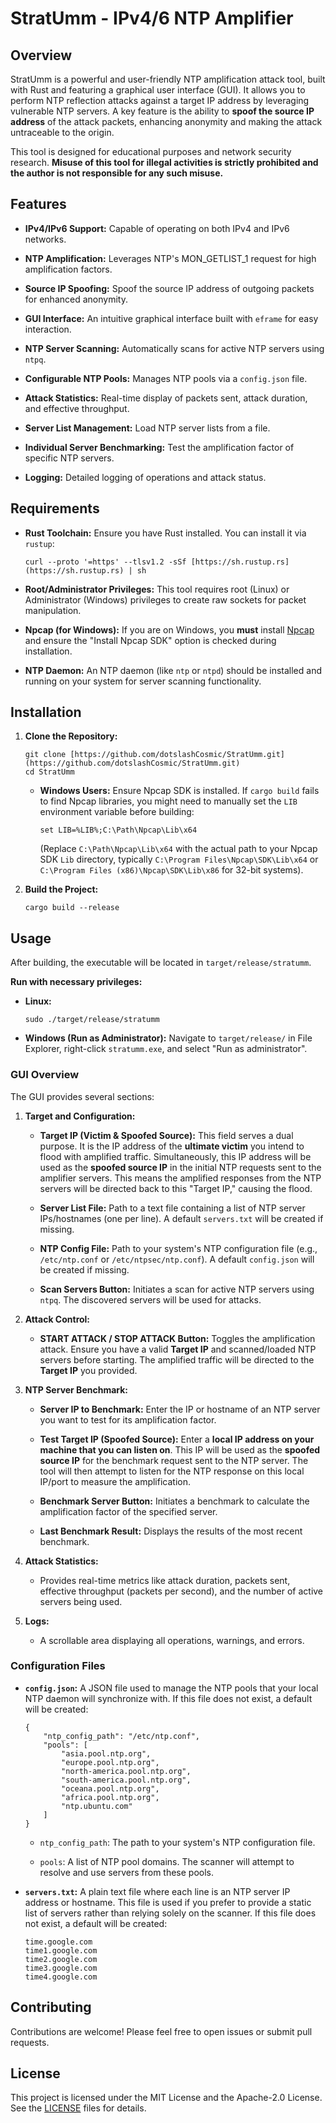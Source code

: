 # StratUmm - IPv4/6 NTP Amplifier

## Overview

StratUmm is a powerful and user-friendly NTP amplification attack tool, built with Rust and featuring a graphical user interface (GUI). It allows you to perform NTP reflection attacks against a target IP address by leveraging vulnerable NTP servers. A key feature is the ability to **spoof the source IP address** of the attack packets, enhancing anonymity and making the attack untraceable to the origin.

This tool is designed for educational purposes and network security research. **Misuse of this tool for illegal activities is strictly prohibited and the author is not responsible for any such misuse.**

## Features

* **IPv4/IPv6 Support:** Capable of operating on both IPv4 and IPv6 networks.

* **NTP Amplification:** Leverages NTP's MON_GETLIST_1 request for high amplification factors.

* **Source IP Spoofing:** Spoof the source IP address of outgoing packets for enhanced anonymity.

* **GUI Interface:** An intuitive graphical interface built with `eframe` for easy interaction.

* **NTP Server Scanning:** Automatically scans for active NTP servers using `ntpq`.

* **Configurable NTP Pools:** Manages NTP pools via a `config.json` file.

* **Attack Statistics:** Real-time display of packets sent, attack duration, and effective throughput.

* **Server List Management:** Load NTP server lists from a file.

* **Individual Server Benchmarking:** Test the amplification factor of specific NTP servers.

* **Logging:** Detailed logging of operations and attack status.

## Requirements

* **Rust Toolchain:** Ensure you have Rust installed. You can install it via `rustup`:

    ```
    curl --proto '=https' --tlsv1.2 -sSf [https://sh.rustup.rs](https://sh.rustup.rs) | sh
    ```

* **Root/Administrator Privileges:** This tool requires root (Linux) or Administrator (Windows) privileges to create raw sockets for packet manipulation.

* **Npcap (for Windows):** If you are on Windows, you **must** install [Npcap](https://nmap.org/npcap/) and ensure the "Install Npcap SDK" option is checked during installation.

* **NTP Daemon:** An NTP daemon (like `ntp` or `ntpd`) should be installed and running on your system for server scanning functionality.

## Installation

1.  **Clone the Repository:**

    ```
    git clone [https://github.com/dotslashCosmic/StratUmm.git](https://github.com/dotslashCosmic/StratUmm.git)
    cd StratUmm
    ```
    
    * **Windows Users:** Ensure Npcap SDK is installed. If `cargo build` fails to find Npcap libraries, you might need to manually set the `LIB` environment variable before building:

        ```
        set LIB=%LIB%;C:\Path\Npcap\Lib\x64
        ```

        (Replace `C:\Path\Npcap\Lib\x64` with the actual path to your Npcap SDK `Lib` directory, typically `C:\Program Files\Npcap\SDK\Lib\x64` or `C:\Program Files (x86)\Npcap\SDK\Lib\x86` for 32-bit systems).

2.  **Build the Project:**

    ```
    cargo build --release
    ```

## Usage

After building, the executable will be located in `target/release/stratumm`.

**Run with necessary privileges:**

* **Linux:**

    ```
    sudo ./target/release/stratumm
    ```

* **Windows (Run as Administrator):**
    Navigate to `target/release/` in File Explorer, right-click `stratumm.exe`, and select "Run as administrator".

### GUI Overview

The GUI provides several sections:

1.  **Target and Configuration:**

    * **Target IP (Victim & Spoofed Source):** This field serves a dual purpose. It is the IP address of the **ultimate victim** you intend to flood with amplified traffic. Simultaneously, this IP address will be used as the **spoofed source IP** in the initial NTP requests sent to the amplifier servers. This means the amplified responses from the NTP servers will be directed back to this "Target IP," causing the flood.

    * **Server List File:** Path to a text file containing a list of NTP server IPs/hostnames (one per line). A default `servers.txt` will be created if missing.

    * **NTP Config File:** Path to your system's NTP configuration file (e.g., `/etc/ntp.conf` or `/etc/ntpsec/ntp.conf`). A default `config.json` will be created if missing.

    * **Scan Servers Button:** Initiates a scan for active NTP servers using `ntpq`. The discovered servers will be used for attacks.

2.  **Attack Control:**

    * **START ATTACK / STOP ATTACK Button:** Toggles the amplification attack. Ensure you have a valid **Target IP** and scanned/loaded NTP servers before starting. The amplified traffic will be directed to the **Target IP** you provided.

3.  **NTP Server Benchmark:**

    * **Server IP to Benchmark:** Enter the IP or hostname of an NTP server you want to test for its amplification factor.

    * **Test Target IP (Spoofed Source):** Enter a **local IP address on your machine that you can listen on**. This IP will be used as the **spoofed source IP** for the benchmark request sent to the NTP server. The tool will then attempt to listen for the NTP response on this local IP/port to measure the amplification.

    * **Benchmark Server Button:** Initiates a benchmark to calculate the amplification factor of the specified server.

    * **Last Benchmark Result:** Displays the results of the most recent benchmark.

4.  **Attack Statistics:**

    * Provides real-time metrics like attack duration, packets sent, effective throughput (packets per second), and the number of active servers being used.

5.  **Logs:**

    * A scrollable area displaying all operations, warnings, and errors.

### Configuration Files

* **`config.json`:**
    A JSON file used to manage the NTP pools that your local NTP daemon will synchronize with. If this file does not exist, a default will be created:

    ```
    {
        "ntp_config_path": "/etc/ntp.conf",
        "pools": [
            "asia.pool.ntp.org",
            "europe.pool.ntp.org",
            "north-america.pool.ntp.org",
            "south-america.pool.ntp.org",
            "oceana.pool.ntp.org",
            "africa.pool.ntp.org",
            "ntp.ubuntu.com"
        ]
    }
    ```

    * `ntp_config_path`: The path to your system's NTP configuration file.

    * `pools`: A list of NTP pool domains. The scanner will attempt to resolve and use servers from these pools.

* **`servers.txt`:**
    A plain text file where each line is an NTP server IP address or hostname. This file is used if you prefer to provide a static list of servers rather than relying solely on the scanner. If this file does not exist, a default will be created:

    ```
    time.google.com
    time1.google.com
    time2.google.com
    time3.google.com
    time4.google.com
    ```

## Contributing

Contributions are welcome! Please feel free to open issues or submit pull requests.

## License

This project is licensed under the MIT License and the Apache-2.0 License. See the [LICENSE](LICENSE) files for details.
